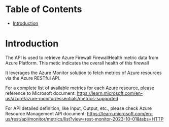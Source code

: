# Table of Contents
- [Introduction](#introduction)


# Introduction <a name="introduction"></a>
The API is used to retrieve Azure Firewall FirewallHealth metric data from Azure Platform. This metic indicates the overall health of this firewall


It leverages the Azure Monitor solution to fetch metrics of Azure resources via the Azure RESTful API. 


For a complete list of available metrics for each Azure resource, please reference to Microsoft document: https://learn.microsoft.com/en-us/azure/azure-monitor/essentials/metrics-supported .


For API detailed definition, like Input, Output, etc., please check Azure Resource Management API document: https://learn.microsoft.com/en-us/rest/api/monitor/metrics/list?view=rest-monitor-2023-10-01&tabs=HTTP